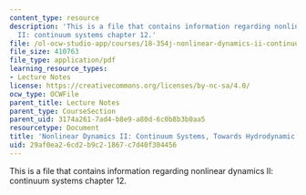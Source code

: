 ```yaml
---
content_type: resource
description: 'This is a file that contains information regarding nonlinear dynamics
  II: continuum systems chapter 12.'
file: /ol-ocw-studio-app/courses/18-354j-nonlinear-dynamics-ii-continuum-systems-spring-2015/29af0ea26cd2b9c21867c7d40f304456_MIT18_354JS15_Ch12.pdf
file_size: 410763
file_type: application/pdf
learning_resource_types:
- Lecture Notes
license: https://creativecommons.org/licenses/by-nc-sa/4.0/
ocw_type: OCWFile
parent_title: Lecture Notes
parent_type: CourseSection
parent_uid: 3174a261-7ad4-b8e9-a80d-6c0b8b3b0aa5
resourcetype: Document
title: 'Nonlinear Dynamics II: Continuum Systems, Towards Hydrodynamic Equations'
uid: 29af0ea2-6cd2-b9c2-1867-c7d40f304456
---
```

This is a file that contains information regarding nonlinear dynamics II: continuum systems chapter 12.